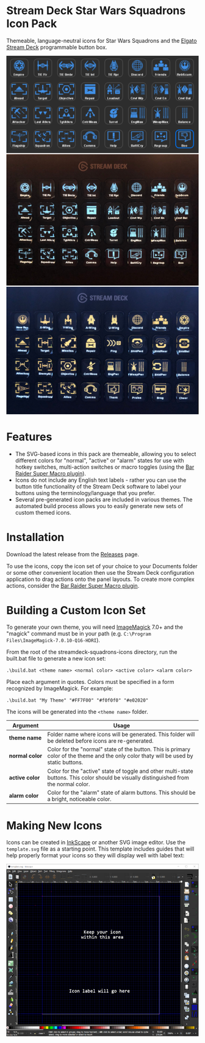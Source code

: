 Stream Deck Star Wars Squadrons Icon Pack
=========================================

Themeable, language-neutral icons for Star Wars Squadrons and the [Elgato Stream Deck](https://www.elgato.com/en/gaming/stream-deck) programmable button box.

![icons](images/icons.png)
![Imperial Icons](images/streamdeck1.jpg)
![New Republic Icons](images/streamdeck2.jpg)

# Features

* The SVG-based icons in this pack are themeable, allowing you to select different colors for "normal", "active" or "alarm" states for use with hotkey switches, multi-action switches or macro toggles (using the [Bar Raider Super Macro plugin](https://github.com/BarRaider/streamdeck-supermacro)).
* Icons do not include any English text labels - rather you can use the button title functionality of the Stream Deck software to label your buttons using the terminology/language that you prefer.
* Several pre-generated icon packs are included in various themes. The automated build process allows you to easily generate new sets of custom themed icons.

# Installation

Download the latest release from the [Releases](https://github.com/Ordo-Corona-Stellarum/streamdeck-squadrons-icons/releases) page.

To use the icons, copy the icon set of your choice to your Documents folder or some other convenient location then use the Stream Deck configuration application to drag actions onto the panel layouts. To create more complex actions, consider the [Bar Raider Super Macro plugin](https://github.com/BarRaider/streamdeck-supermacro).

# Building a Custom Icon Set

To generate your own theme, you will need [ImageMagick](https://imagemagick.org/index.php) 7.0+ and the "magick" command must be in your path (e.g. `C:\Program Files\ImageMagick-7.0.10-Q16-HDRI`).

From the root of the streamdeck-squadrons-icons directory, run the built.bat file to generate a new icon set:

```
.\build.bat <theme name> <normal color> <active color> <alarm color>
```

Place each argument in quotes. Colors must be specified in a form recognized by ImageMagick. For example:

```
.\build.bat "My Theme" "#FF7F00" "#f0f0f0" "#e02020"
```

The icons will be generated into the `<theme name>` folder.

| Argument | Usage |
| --- | --- |
| **theme&nbsp;name** | Folder name where icons will be generated. This folder will be deleted before icons are re-generated. |
| **normal&nbsp;color** | Color for the "normal" state of the button. This is primary color of the theme and the only color thaty will be used by static buttons. |
| **active&nbsp;color** | Color for the "active" state of toggle and other multi-state buttons. This color should be visually distinguished from the normal color. |
| **alarm&nbsp;color** | Color for the "alarm" state of alarm buttons. This should be a bright, noticeable color. |

# Making New Icons

Icons can be created in [InkScape](https://inkscape.org/) or another SVG image editor. Use the `template.svg` file as a starting point. This template includes guides that will help properly format your icons so they will display well with label text:

![edit-template](images/edit-template.png)
